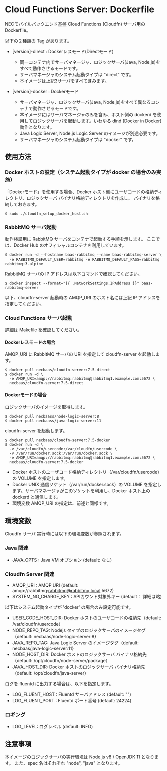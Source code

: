 Cloud Functions Server: Dockerfile
==================================

NECモバイルバックエンド基盤 Cloud Functions (Cloudfn) サーバ用の Dockerfile。

以下の２種類の Tag があります。

* [version]-direct : Dockerレスモード(Directモード)
    * 同一コンテナ内でサーバマネージャ、ロジックサーバ(Java, Node.js)をすべて動作させるモードです。
    * サーバマネージャのシステム起動タイプは "direct" です。
    * 本イメージは上記3サーバをすべて含みます。

* [version]-docker : Dockerモード
    * サーバマネージャ、ロジックサーバ(Java, Node.js)をすべて異なるコンテナで動作させるモードです。
    * 本イメージにはサーバマネージャのみを含み、ホスト側の dockerd を使用してロジックサーバを起動します。いわゆる dind (Docker in Docker) 動作となります。
    * Java Logic Server, Node.js Logic Server のイメージが別途必要です。
    * サーバマネージャのシステム起動タイプは "docker" です。

使用方法
--------

### Docker ホストの設定（システム起動タイプが docker の場合のみ実施）

「Dockerモード」を使用する場合、Docker ホスト側にユーザコードの格納ディレクトリ、ロジックサーバ バイナリ格納ディレクトリを作成し、
バイナリを格納しておきます。

    $ sudo ./cloudfn_setup_docker_host.sh

### RabbitMQ サーバ起動

動作検証用に RabbitMQ サーバをコンテナで起動する手順を示します。
ここでは、Docker Hub のオフィシャルコンテナを利用しています。

    $ docker run -d --hostname baas-rabbitmq --name baas-rabbitmq-server \
      -e RABBITMQ_DEFAULT_USER=rabbitmq -e RABBITMQ_DEFAULT_PASS=rabbitmq rabbitmq:3-alpine

RabbitMQ サーバの IP アドレスは以下コマンドで確認してください。

    $ docker inspect --format="{{ .NetworkSettings.IPAddress }}" baas-rabbitmq-server

以下、cloudfn-server 起動時の AMQP_URI のホスト名には上記 IP アドレスを指定してください。

### Cloud Functions サーバ起動

詳細は Makefile を確認してください。

#### Dockerレスモードの場合

AMQP_URI に RabbitMQ サーバの URI を指定して cloudfn-server を起動します。

    $ docker pull necbaas/cloudfn-server:7.5-direct
    $ docker run -d \
      -e AMQP_URI=amqp://rabbitmq:rabbitmq@rabbitmq1.example.com:5672 \
      necbaas/cloudfn-server:7.5-direct

#### Dockerモードの場合
 
ロジックサーバのイメージを取得します。
   
    $ docker pull necbaass/node-logic-server:8
    $ docker pull necbaass/java-logic-server:11

cloudfn-server を起動します。

    $ docker pull necbaas/cloudfn-server:7.5-docker
    $ docker run -d \
      -v /var/cloudfn/usercode:/var/cloudfn/usercode \
      -v /var/run/docker.sock:/var/run/docker.sock \
      -e AMQP_URI=amqp://rabbitmq:rabbitmq@rabbitmq1.example.com:5672 \
      necbaas/cloudfn-server:7.5-docker

* Docker ホストのユーザコード格納ディレクトリ（/var/cloudfn/usercode）の VOLUME を指定します。
* Docker UNIX 通信ソケット（/var/run/docker.sock）の VOLUME を指定します。サーバマネージャがこのソケットを利用し、Docker ホスト上の dockerd と通信します。
* 環境変数 AMQP_URI の指定は、前述と同様です。
         
環境変数
--------

Cloudfn サーバ 実行時には以下の環境変数が参照されます。

### Java 関連

* JAVA_OPTS : Java VM オプション (default: なし)

### Cloudfn Server 関連

* AMQP_URI : AMQP URI (default: amqp://rabbitmq:rabbitmq@rabbitmq.local:5672)
* SYSTEM_NO_CHARGE_KEY : APIカウント対象外キー (default： 詳細は略)

以下はシステム起動タイプが 'docker' の場合のみ設定可能です。

* USER_CODE_HOST_DIR: Docker ホストのユーザコードの格納先（default: /var/cloudfn/usercode）
* NODE_REPO_TAG: Nodejs タイプのロジックサーバのイメージタグ（default: necbaas/node-logic-server:8}
* JAVA_REPO_TAG: Java Logic Server のイメージタグ（default: necbaas/java-logic-server:11}
* NODE_HOST_DIR: Docker ホストのロジックサーバ バイナリ格納先（default: /opt/cloudfn/node-server/package）
* JAVA_HOST_DIR: Docker ホストのロジックサーバ バイナリ格納先（default: /opt/cloudfn/java-server）

ログを fluentd に出力する場合は、以下を指定します。

* LOG_FLUENT_HOST : Fluentd サーバアドレス (default: "")
* LOG_FLUENT_PORT : Fluentd ポート番号 (default: 24224)

### ロギング

* LOG_LEVEL: ログレベル (default: INFO)

注意事項
---------

本イメージのロジックサーバの実行環境は Node.js v8 / OpenJDK 11 となります。
また、spec 名はそれぞれ "node", "java" となります。
